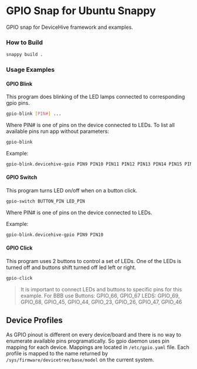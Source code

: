 # GPIO Snap for Ubuntu Snappy
GPIO snap for DeviceHive framework and examples. 

### How to Build
```bash
snappy build .
```


### Usage Examples

#### GPIO Blink

This program does blinking of the LED lamps connected to corresponding gpio pins.

```bash
gpio-blink [PIN#] ...
```
Where PIN# is one of pins on the device connected to LEDs. To list all available pins run app without parameters:
```bash
gpio-blink
```

Example:
```bash
gpio-blink.devicehive-gpio PIN9 PIN10 PIN11 PIN12 PIN13 PIN14 PIN15 PIN16
```


#### GPIO Switch

This program turns LED on/off when on a button click.

```bash
gpio-switch BUTTON_PIN LED_PIN
```
Where PIN# is one of pins on the device connected to LEDs. 

Example:
```bash
gpio-blink.devicehive-gpio PIN9 PIN10
```


#### GPIO Click

This program uses 2 buttons to control a set of LEDs. One of the LEDs is turned off and buttons shift turned off led left or right.

```bash
gpio-click
```

> It is important to connect LEDs and buttons to specific pins for this example. For BBB use 
> Buttons: GPIO_66, GPIO_67
> LEDS: GPIO_69, GPIO_68, GPIO_45, GPIO_44, GPIO_23, GPIO_26, GPIO_47, GPIO_46

## Device Profiles

As GPIO pinout is different on every device/board and there is no way to enumerate available pins programatically. So gpio daemon uses pin mapping for each device. Mappings are located in `/etc/gpio.yaml` file.  Each profile is mapped to the name returned by `/sys/firmware/devicetree/base/model` on the current system.


